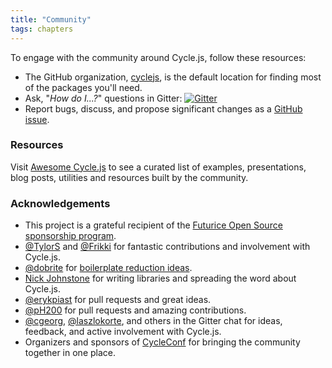 ```yaml
---
title: "Community"
tags: chapters
---
```


To engage with the community around Cycle.js, follow these resources:

* The GitHub organization, [cyclejs](https://github.com/cyclejs), is the default location for finding most of the packages you'll need.
* Ask, "_How do I...?_" questions in Gitter: [![Gitter](https://badges.gitter.im/Join%20Chat.svg)](https://gitter.im/staltz/cycle)
* Report bugs, discuss, and propose significant changes as a [GitHub issue](https://github.com/cyclejs/core/issues).

### Resources

Visit [Awesome Cycle.js](https://github.com/cyclejs-community/awesome-cyclejs) to see a curated list of examples, presentations, blog posts, utilities and resources built by the community.

### Acknowledgements

- This project is a grateful recipient of the [Futurice Open Source sponsorship program](http://futurice.com/blog/sponsoring-free-time-open-source-activities).
- [@TylorS](https://github.com/TylorS) and [@Frikki](https://github.com/Frikki/) for fantastic contributions and involvement with Cycle.js.
- [@dobrite](https://github.com/dobrite) for [boilerplate reduction ideas](https://github.com/cyclejs/core/issues/56).
- [Nick Johnstone](https://github.com/Widdershin/) for writing libraries and spreading the word about Cycle.js.
- [@erykpiast](https://github.com/erykpiast) for pull requests and great ideas.
- [@pH200](https://github.com/pH200) for pull requests and amazing contributions.
- [@cgeorg](https://github.com/cgeorg), [@laszlokorte](https://github.com/laszlokorte),  and others in the Gitter chat for ideas, feedback, and active involvement with Cycle.js.
- Organizers and sponsors of [CycleConf](http://cycleconf.com/) for bringing the community together in one place.
